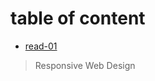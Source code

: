 # table of content

* [read-01](https://motasemalsqoor.github.io/reading-notes/301/read-1) 
> Responsive Web Design
